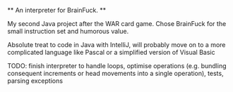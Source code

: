 ** An interpreter for BrainFuck. **

My second Java project after the WAR card game. Chose BrainFuck for the small instruction set and humorous value.

Absolute treat to code in Java with IntelliJ, will probably move on to a more complicated language like Pascal or a simplified version of Visual Basic

TODO: finish interpreter to handle loops, optimise operations (e.g. bundling consequent increments or head movements into a single operation), tests, parsing exceptions
